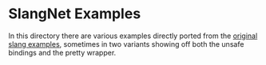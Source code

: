 # SlangNet Examples

In this directory there are various examples directly ported from the [original slang examples](https://github.com/shader-slang/slang/tree/master/examples), sometimes in two variants showing off both the unsafe bindings and the pretty wrapper.
